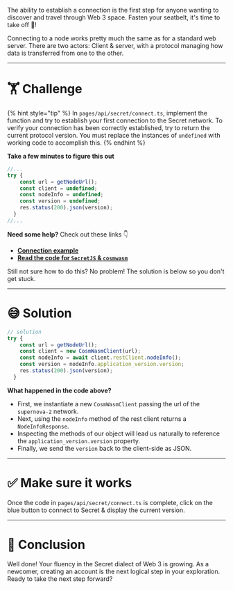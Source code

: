 The ability to establish a connection is the first step for anyone wanting to discover and travel through Web 3 space. Fasten your seatbelt, it's time to take off 🚀!

Connecting to a node works pretty much the same as for a standard web server. There are two actors: Client & server, with a protocol managing how data is transferred from one to the other.

---

# 🏋️ Challenge

{% hint style="tip" %}
In `pages/api/secret/connect.ts`, implement the function and try to establish your first connection to the Secret network. To verify your connection has been correctly established, try to return the current protocol version. You must replace the instances of `undefined` with working code to accomplish this.
{% endhint %}

**Take a few minutes to figure this out**

```typescript
//...
try {
    const url = getNodeUrl();
    const client = undefined;
    const nodeInfo = undefined;
    const version = undefined;
    res.status(200).json(version);
  }
//...
```

**Need some help?** Check out these links 👇

- [**Connection example**](https://github.com/enigmampc/SecretJS-Templates/tree/master/1_connecting_to_node)
- [**Read the code for `SecretJS` & `cosmwasm`**](https://github.com/enigmampc/SecretNetwork/tree/master/cosmwasm-js/packages/sdk)

Still not sure how to do this? No problem! The solution is below so you don't get stuck.

---

# 😅 Solution

```typescript
// solution
try {
    const url = getNodeUrl();
    const client = new CosmWasmClient(url);
    const nodeInfo = await client.restClient.nodeInfo();
    const version = nodeInfo.application_version.version;
    res.status(200).json(version);
  }
```

**What happened in the code above?**

- First, we instantiate a new `CosmWasmClient` passing the url of the `supernova-2` network.
- Next, using the `nodeInfo` method of the rest client returns a `NodeInfoResponse`.
- Inspecting the methods of our object will lead us naturally to reference the `application_version.version` property.
- Finally, we send the `version` back to the client-side as JSON.

---

# ✅ Make sure it works

Once the code in `pages/api/secret/connect.ts` is complete, click on the blue button to connect to Secret & display the current version.

---

# 🏁 Conclusion

Well done! Your fluency in the Secret dialect of Web 3 is growing. As a newcomer, creating an account is the next logical step in your exploration. Ready to take the next step forward?

